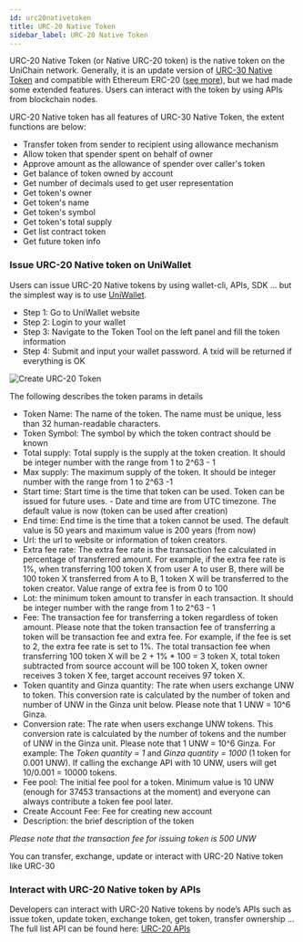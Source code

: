 ```yaml
---
id: urc20nativetoken
title: URC-20 Native Token
sidebar_label: URC-20 Native Token
---
```


URC-20 Native Token (or Native URC-20 token) is the native token on the UniChain network. Generally, it is an update version of [URC-30 Native Token](./urc30nativetoken) and compatible with Ethereum ERC-20 ([see more](https://docs.openzeppelin.com/contracts/2.x/api/token/erc20)), but we had made some extended features. Users can interact with the token by using APIs from blockchain nodes.
 
URC-20 Native token has all features of URC-30 Native Token, the extent functions are below:
- Transfer token from sender to recipient using allowance mechanism
- Allow token that spender spent on behalf of owner
- Approve amount as the allowance of spender over caller's token
- Get balance of token owned by account
- Get number of decimals used to get user representation
- Get token's owner
- Get token's name
- Get token's symbol
- Get token's total supply
- Get list contract token
- Get future token info
 ### Issue URC-20 Native token on UniWallet
Users can issue URC-20 Native tokens by using wallet-cli, APIs, SDK ... but the simplest way is to use [UniWallet](https://uniwallet.world).
 
<ul>
 <li>Step 1: Go to UniWallet website</li>
 <li>Step 2: Login to your wallet</li>
 <li>Step 3: Navigate to the Token Tool on the left panel and fill the token information</li>
 <li>Step 4: Submit and input your wallet password. A txid will be returned if everything is OK  </li>
</ul>
 
![Create URC-20 Token](../img/create_urc_20_token.png)
 
The following describes the token params in details
 
- Token Name: The name of the token. The name must be unique, less than 32 human-readable characters.
- Token Symbol: The symbol by which the token contract should be known
- Total supply: Total supply is the supply at the token creation. It should be integer number with the range from 1 to 2^63 - 1
- Max supply: The maximum supply of the token. It should be integer number with the range from 1 to 2^63 -1
- Start time: Start time is the time that token can be used. Token can be issued for future uses. - Date and time are from UTC timezone. The default value is now (token can be used after creation)
- End time: End time is the time that a token cannot be used. The default value is 50 years and maximum value is 200 years (from now)
- Url: the url to website or information of token creators.
- Extra fee rate: The extra fee rate is the transaction fee calculated in percentage of transferred amount. For example, if the extra fee rate is 1%, when transferring  100 token X from user A to user B, there will be 100 token X transferred from A to B, 1 token X will be transferred to the token creator. Value range of extra fee is from 0 to 100
- Lot: the minimum token amount to transfer in each transaction. It should be integer number with the range from 1 to 2^63 - 1
- Fee: The transaction fee for transferring a token regardless of token amount. Please note that the token transaction fee of transferring a token will be transaction fee and extra fee.  For example, if the fee is set to 2, the extra fee rate is set to 1%. The total transaction fee when transferring 100 token X will be 2 + 1% * 100 = 3 token X, total token subtracted  from source account will be 100 token X, token owner receives 3 token X fee, target account receives 97 token X.
- Token quantity and Ginza quantity: The rate when users exchange UNW to token. This conversion rate is calculated by the number of token and number of UNW in the Ginza unit below. Please note that 1 UNW = 10^6 Ginza.
- Conversion rate: The rate when users exchange UNW tokens. This conversion rate is calculated by the number of tokens and the number of UNW in the Ginza unit. Please note that 1 UNW = 10^6 Ginza. For example: The *Token quantity = 1* and *Ginza quantity = 1000* (1 token for 0.001 UNW). If calling the exchange API with 10 UNW, users will get 10/0.001 = 10000 tokens.
- Fee pool: The initial fee pool for a token. Minimum value is 10 UNW (enough for 37453 transactions at the moment) and everyone can always contribute a token fee pool later.
- Create Account Fee: Fee for creating new account
- Description: the brief description of the token
 
*Please note that the transaction fee for issuing token is 500 UNW*
 
You can transfer, exchange, update or interact with URC-20 Native token like URC-30
 
### Interact with URC-20 Native token by APIs
Developers can interact with URC-20 Native tokens by node’s APIs such as issue token, update token, exchange token, get token, transfer ownership …
The full list API can be found here: [URC-20 APIs](fullNodeAPI#urc20-native-token)